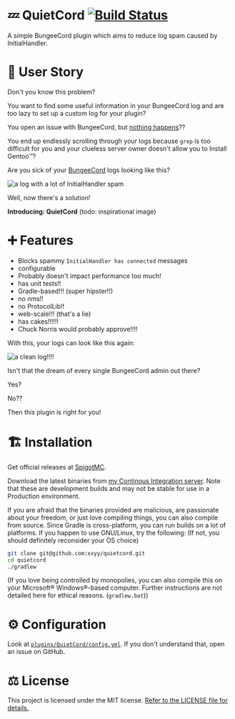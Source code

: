 # 💤 QuietCord [![Build Status](https://ci.l1t.li/job/public~quietcord/badge/icon)](https://ci.l1t.li/job/public~quietcord)
A simple BungeeCord plugin which aims to reduce log spam caused by InitialHandler.

# 📖 User Story
Don't you know this problem?

You want to find some useful information in your BungeeCord log and are too lazy to
set up a custom log for your plugin?

You open an issue with BungeeCord, but [nothing happens](https://github.com/SpigotMC/BungeeCord/pull/1484)??

You end up endlessly scrolling through your logs because `grep` is too difficult for you
and your clueless server owner doesn't allow you to Install Gentoo™?

Are you sick of your [BungeeCord](https://github.com/SpigotMC/BungeeCord) logs looking like this?

![a log with a lot of InitialHandler spam](https://github.com/xxyy/quietcord/raw/master/screenshots/initialhandler-spam.png)

Well, now there's a solution!

**Introducing: QuietCord** (todo: inspirational image)

# ➕ Features

 * Blocks spammy `InitialHandler has connected` messages
 * configurable
 * Probably doesn't impact performance too much!
 * has unit tests!!
 * Gradle-based!!! (super hipster!!)
 * no nms!!
 * no ProtocolLib!!
 * web-scale!!! (that's a lie)
 * has cakes!!!!!!
 * Chuck Norris would probably approve!!!!

With this, your logs can look like this again:

![a clean log!!!!](https://github.com/xxyy/quietcord/raw/master/screenshots/clean-log.png)

Isn't that the dream of every single BungeeCord admin out there?

Yes?

No??

Then this plugin is right for you!
 
# 🏗 Installation

Get official releases at [SpigotMC](https://www.spigotmc.org/resources/quietcord.12940/).

Download the latest binaries from [my Continous Integration server](https://ci.l1t.li/job/public~quietcord/). Note that these are development builds and may not be stable for use in a Production environment.
 
If you are afraid that the binaries provided are malicious, are passionate about your freedom, or just love compiling things, you can also compile from source. Since Gradle is cross-platform, you can run builds on a lot of platforms. If you happen to use GNU/Linux, try the following: (If not, you should definitely reconsider your OS choice)
  
````bash
git clone git@github.com:xxyy/quietcord.git
cd quietcord
./gradlew
````

(If you love being controlled by monopolies, you can also compile this on your Microsoft® Windows®-based computer. Further instructions are not detailed here for ethical reasons. (`gradlew.bat`))
 
# ⚙ Configuration

Look at [`plugins/QuietCord/config.yml`](https://github.com/xxyy/quietcord/blob/master/src/main/resources/config.default.yml). If you don't understand that, open an issue on GitHub.

# ⚖ License

This project is licensed under the MIT license. 
[Refer to the LICENSE file for details.](https://github.com/xxyy/quietcord/blob/master/LICENSE)
